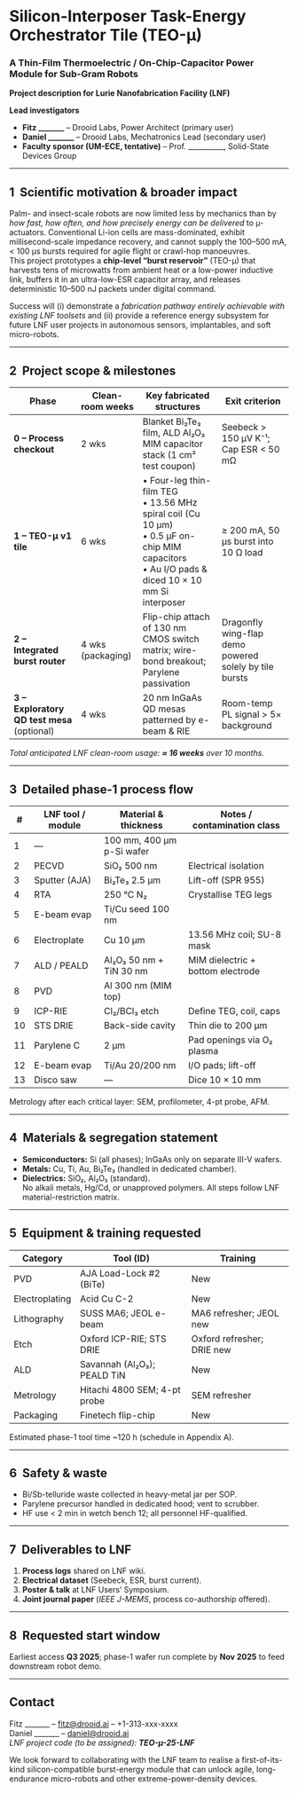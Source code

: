 # Silicon-Interposer Task-Energy Orchestrator Tile (TEO-µ)  
### A Thin-Film Thermoelectric / On-Chip-Capacitor Power Module for Sub-Gram Robots  
**Project description for Lurie Nanofabrication Facility (LNF)**  

**Lead investigators**  
- **Fitz _______** – Drooid Labs, Power Architect (primary user)  
- **Daniel _______** – Drooid Labs, Mechatronics Lead (secondary user)  
- **Faculty sponsor (UM-ECE, tentative)** – Prof. __________, Solid-State Devices Group  

---

## 1 &nbsp;Scientific motivation & broader impact
Palm- and insect-scale robots are now limited less by mechanics than by _how fast, how often, and how precisely energy can be delivered_ to µ-actuators. Conventional Li-ion cells are mass-dominated, exhibit millisecond-scale impedance recovery, and cannot supply the 100–500 mA, < 100 µs bursts required for agile flight or crawl-hop manoeuvres.  
This project prototypes a **chip-level “burst reservoir”** (TEO-µ) that harvests tens of microwatts from ambient heat or a low-power inductive link, buffers it in an ultra-low-ESR capacitor array, and releases deterministic 10–500 nJ packets under digital command.  

Success will (i) demonstrate a *fabrication pathway entirely achievable with existing LNF toolsets* and (ii) provide a reference energy subsystem for future LNF user projects in autonomous sensors, implantables, and soft micro-robots.

---

## 2 &nbsp;Project scope & milestones  

| Phase | Clean-room weeks | Key fabricated structures | Exit criterion |
|-------|-----------------|---------------------------|----------------|
| **0 – Process checkout** | 2 wks | Blanket Bi₂Te₃ film, ALD Al₂O₃ MIM capacitor stack (1 cm² test coupon) | Seebeck > 150 µV K⁻¹; Cap ESR < 50 mΩ |
| **1 – TEO-µ v1 tile** | 6 wks | • Four-leg thin-film TEG<br>• 13.56 MHz spiral coil (Cu 10 µm)<br>• 0.5 µF on-chip MIM capacitors<br>• Au I/O pads & diced 10 × 10 mm Si interposer | ≥ 200 mA, 50 µs burst into 10 Ω load |
| **2 – Integrated burst router** | 4 wks (packaging) | Flip-chip attach of 130 nm CMOS switch matrix; wire-bond breakout; Parylene passivation | Dragonfly wing-flap demo powered solely by tile bursts |
| **3 – Exploratory QD test mesa** (optional) | 4 wks | 20 nm InGaAs QD mesas patterned by e-beam & RIE | Room-temp PL signal > 5× background |

_Total anticipated LNF clean-room usage: **≈ 16 weeks** over 10 months._

---

## 3 &nbsp;Detailed phase-1 process flow  

| # | LNF tool / module | Material & thickness | Notes / contamination class |
|---|-------------------|----------------------|-----------------------------|
| 1 | — | 100 mm, 400 µm p-Si wafer |  |
| 2 | PECVD | SiO₂ 500 nm | Electrical isolation |
| 3 | Sputter (AJA) | Bi₂Te₃ 2.5 µm | Lift-off (SPR 955) |
| 4 | RTA | 250 °C N₂ | Crystallise TEG legs |
| 5 | E-beam evap | Ti/Cu seed 100 nm |  |
| 6 | Electroplate | Cu 10 µm | 13.56 MHz coil; SU-8 mask |
| 7 | ALD / PEALD | Al₂O₃ 50 nm + TiN 30 nm | MIM dielectric + bottom electrode |
| 8 | PVD | Al 300 nm (MIM top) |  |
| 9 | ICP-RIE | Cl₂/BCl₃ etch | Define TEG, coil, caps |
|10 | STS DRIE | Back-side cavity | Thin die to 200 µm |
|11 | Parylene C | 2 µm | Pad openings via O₂ plasma |
|12 | E-beam evap | Ti/Au 20/200 nm | I/O pads; lift-off |
|13 | Disco saw | — | Dice 10 × 10 mm |

Metrology after each critical layer: SEM, profilometer, 4-pt probe, AFM.

---

## 4 &nbsp;Materials & segregation statement
- **Semiconductors:** Si (all phases); InGaAs only on separate III-V wafers.  
- **Metals:** Cu, Ti, Au, Bi₂Te₃ (handled in dedicated chamber).  
- **Dielectrics:** SiO₂, Al₂O₃ (standard).  
No alkali metals, Hg/Cd, or unapproved polymers. All steps follow LNF material-restriction matrix.

---

## 5 &nbsp;Equipment & training requested  

| Category | Tool (ID) | Training |
|----------|-----------|----------|
| PVD | AJA Load-Lock #2 (BiTe) | New |
| Electroplating | Acid Cu C-2 | New |
| Lithography | SUSS MA6; JEOL e-beam | MA6 refresher; JEOL new |
| Etch | Oxford ICP-RIE; STS DRIE | Oxford refresher; DRIE new |
| ALD | Savannah (Al₂O₃); PEALD TiN | New |
| Metrology | Hitachi 4800 SEM; 4-pt probe | SEM refresher |
| Packaging | Finetech flip-chip | New |

Estimated phase-1 tool time ~120 h (schedule in Appendix A).

---

## 6 &nbsp;Safety & waste
- Bi/Sb-telluride waste collected in heavy-metal jar per SOP.  
- Parylene precursor handled in dedicated hood; vent to scrubber.  
- HF use < 2 min in wetch bench 12; all personnel HF-qualified.

---

## 7 &nbsp;Deliverables to LNF
1. **Process logs** shared on LNF wiki.  
2. **Electrical dataset** (Seebeck, ESR, burst current).  
3. **Poster & talk** at LNF Users’ Symposium.  
4. **Joint journal paper** (*IEEE J-MEMS*, process co-authorship offered).

---

## 8 &nbsp;Requested start window
Earliest access **Q3 2025**; phase-1 wafer run complete by **Nov 2025** to feed downstream robot demo.

---

## Contact  
Fitz _______ – <fitz@drooid.ai> – +1-313-xxx-xxxx  
Daniel _______ – <daniel@drooid.ai>  
_LNF project code (to be assigned): **TEO-µ-25-LNF**_

We look forward to collaborating with the LNF team to realise a first-of-its-kind silicon-compatible burst-energy module that can unlock agile, long-endurance micro-robots and other extreme-power-density devices.
